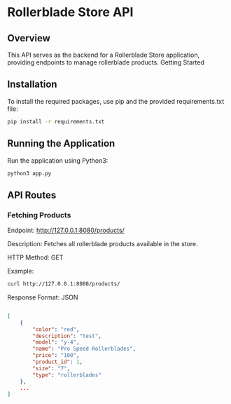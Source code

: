 # Rollerblade Store API
## Overview

This API serves as the backend for a Rollerblade Store application, providing endpoints to manage rollerblade products.
Getting Started

## Installation

To install the required packages, use pip and the provided requirements.txt file:

```bash
pip install -r requirements.txt
```

## Running the Application

Run the application using Python3:

```bash
python3 app.py
```

## API Routes

### Fetching Products

Endpoint: http://127.0.0.1:8080/products/

Description: Fetches all rollerblade products available in the store.

HTTP Method: GET

Example:

```bash
curl http://127.0.0.1:8080/products/
```

Response Format: JSON

```json

[
    {
        "color": "red",
        "description": "test",
        "model": "y-4",
        "name": "Pro Speed Rollerblades",
        "price": "100",
        "product_id": 1,
        "size": "7",
        "type": "rollerblades"
    },
    ...
]
```
